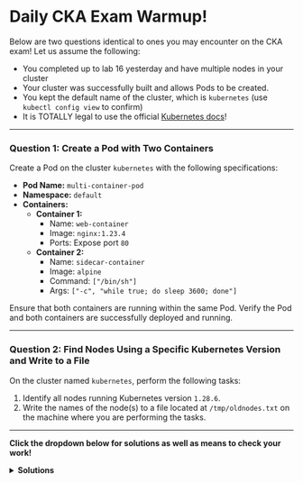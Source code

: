# Daily CKA Exam Warmup!
Below are two questions identical to ones you may encounter on the CKA exam! Let us assume the following:
- You completed up to lab 16 yesterday and have multiple nodes in your cluster
- Your cluster was successfully built and allows Pods to be created.
- You kept the default name of the cluster, which is `kubernetes` (use `kubectl config view` to confirm)
- It is TOTALLY legal to use the official [Kubernetes docs](https://kubernetes.io/docs/home/)!

---

### Question 1: Create a Pod with Two Containers

Create a Pod on the cluster `kubernetes` with the following specifications:

- **Pod Name:** `multi-container-pod`
- **Namespace:** `default`
- **Containers:**
  - **Container 1:**
    - Name: `web-container`
    - Image: `nginx:1.23.4`
    - Ports: Expose port `80`
  - **Container 2:**
    - Name: `sidecar-container`
    - Image: `alpine`
    - Command: `["/bin/sh"]`
    - Args: `["-c", "while true; do sleep 3600; done"]`

Ensure that both containers are running within the same Pod. Verify the Pod and both containers are successfully deployed and running.

---

### Question 2: Find Nodes Using a Specific Kubernetes Version and Write to a File

On the cluster named `kubernetes`, perform the following tasks:

1. Identify all nodes running Kubernetes version `1.28.6`.
2. Write the names of the node(s) to a file located at `/tmp/oldnodes.txt` on the machine where you are performing the tasks.

---

**Click the dropdown below for solutions as well as means to check your work!**

<details>
<summary><strong>Solutions</strong></summary>

### Solution to Question 1: Create a Pod with Two Containers

To create the required pod, you can use the following YAML definition. Save this to a file named `multi-container-pod.yaml`:

```yaml
apiVersion: v1
kind: Pod
metadata:
  name: multi-container-pod
  namespace: default
spec:
  containers:
  - name: web-container
    image: nginx:1.23.4
    ports:
    - containerPort: 80
  - name: sidecar-container
    image: alpine
    command: ["/bin/sh"]
    args: ["-c", "while true; do sleep 3600; done"]
```

Then, apply this configuration to your cluster named `kubernetes` using the following command:

```bash
kubectl apply -f multi-container-pod.yaml
```

Verify the pod and its containers are up and running:

```bash
kubectl get pods multi-container-pod
```

### Solution to Question 2: Find Nodes Using a Specific Kubernetes Version and Write to a File

To find the nodes running Kubernetes version `1.28.6` and write their names to a file, you can use the following commands:

1. First, list all nodes:

`kubectl get nodes`

```
NAME         STATUS   ROLES           AGE   VERSION
controller   Ready    control-plane   23h   v1.28.6
node-1       Ready    <none>          23h   v1.29.2
```

2. No matter how many nodes you created yesterday, the only one with version `1.28.6` is the `controller` node. Write that to the file specified!

`echo "controller" > /tmp/oldnodes.txt`

If you want to get REALLY fancy, we can return the output as JSON and use the `jq` (JSON query) tool and filter them:

```bash
kubectl get nodes -o json | jq '.items[] | select(.status.nodeInfo.kubeletVersion == "v1.28.6") | .metadata.name' > /tmp/oldnodes.txt
```

3. Verify the contents of `/tmp/oldnodes.txt` to ensure it contains the names of the nodes you identified:

```bash
cat /tmp/oldnodes.txt
```

</details>
